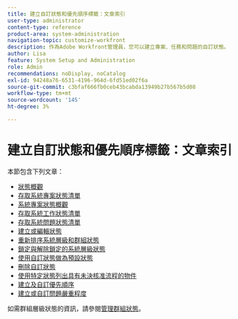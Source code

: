 ```yaml
---
title: 建立自訂狀態和優先順序標籤：文章索引
user-type: administrator
content-type: reference
product-area: system-administration
navigation-topic: customize-workfront
description: 作為Adobe Workfront管理員，您可以建立專案、任務和問題的自訂狀態。 這些選項適用於整個Workfront系統或特定群組或子群組的使用者。 工作專案的狀態代表其目前的開發狀態。
author: Lisa
feature: System Setup and Administration
role: Admin
recommendations: noDisplay, noCatalog
exl-id: 94248a76-6531-4196-964d-6fd51ed02f6a
source-git-commit: c3bfaf666fb0ceb43bcabda13949b27b567b5d08
workflow-type: tm+mt
source-wordcount: '145'
ht-degree: 3%

---
```


# 建立自訂狀態和優先順序標籤：文章索引

本節包含下列文章：

* [狀態概觀](../../../administration-and-setup/customize-workfront/creating-custom-status-and-priority-labels/statuses-overview.md)
* [存取系統專案狀態清單](../../../administration-and-setup/customize-workfront/creating-custom-status-and-priority-labels/project-statuses.md)
* [系統專案狀態概觀](../../../administration-and-setup/customize-workfront/creating-custom-status-and-priority-labels/system-project-statuses.md)
* [存取系統工作狀態清單](../../../administration-and-setup/customize-workfront/creating-custom-status-and-priority-labels/task-statuses.md)
* [存取系統問題狀態清單](../../../administration-and-setup/customize-workfront/creating-custom-status-and-priority-labels/issue-statuses.md)
* [建立或編輯狀態](../../../administration-and-setup/customize-workfront/creating-custom-status-and-priority-labels/create-or-edit-a-status.md)
* [重新排序系統層級和群組狀態](../../../administration-and-setup/customize-workfront/creating-custom-status-and-priority-labels/reorder-system-statuses.md)
* [鎖定與解除鎖定的系統層級狀態](../../../administration-and-setup/customize-workfront/creating-custom-status-and-priority-labels/lock-or-unlock-a-custom-system-level-status.md)
* [使用自訂狀態做為預設狀態](../../../administration-and-setup/customize-workfront/creating-custom-status-and-priority-labels/use-custom-statuses-as-default-statuses.md)
* [刪除自訂狀態](../../../administration-and-setup/customize-workfront/creating-custom-status-and-priority-labels/delete-a-custom-status.md)
* [使用特定狀態列出具有未決核准流程的物件](../../../administration-and-setup/customize-workfront/creating-custom-status-and-priority-labels/list-objects-pending-approval-certain-status.md)
* [建立及自訂優先順序](../../../administration-and-setup/customize-workfront/creating-custom-status-and-priority-labels/create-customize-priorities.md)
* [建立或自訂問題嚴重程度](../../../administration-and-setup/customize-workfront/creating-custom-status-and-priority-labels/create-customize-issue-severities.md)

如需群組層級狀態的資訊，請參閱[管理群組狀態](../../../administration-and-setup/manage-groups/manage-group-statuses/manage-group-statuses.md)。
